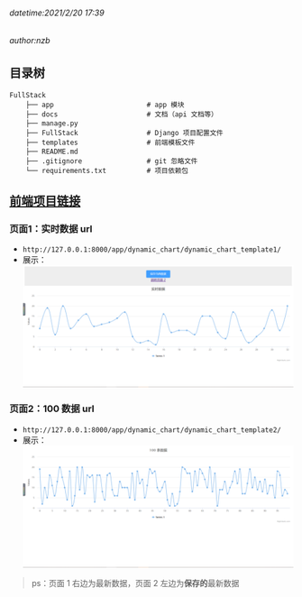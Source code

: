 ###### datetime:2021/2/20 17:39
###### author:nzb

## 目录树
```text
FullStack
    ├── app                       # app 模块
    ├── docs                      # 文档（api 文档等）
    ├── manage.py
    ├── FullStack                 # Django 项目配置文件
    ├── templates                 # 前端模板文件
    ├── README.md                 
    ├── .gitignore                # git 忽略文件              
    └── requirements.txt          # 项目依赖包
```

## [前端项目链接](https://github.com/bluesnie/FullStack-pc)

### 页面1：实时数据 url
- `http://127.0.0.1:8000/app/dynamic_chart/dynamic_chart_template1/`
- 展示：![](./page1.png)

### 页面2：100 数据 url
- `http://127.0.0.1:8000/app/dynamic_chart/dynamic_chart_template2/`
- 展示：![](./page2.png)

> ps：页面 1 右边为最新数据，页面 2 左边为**保存的**最新数据